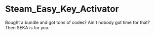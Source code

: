 # Steam_Easy_Key_Activator
Bought a bundle and got tons of codes? Ain't nobody got time for that? Then SEKA is for you.
